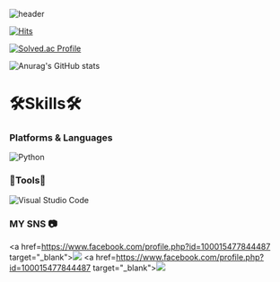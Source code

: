 ![header](https://capsule-render.vercel.app/api?type=Transparent&text=WELCOME)

[![Hits](https://hits.seeyoufarm.com/api/count/incr/badge.svg?url=https%3A%2F%2Fgithub.com%2Fbadapiri&count_bg=%23010101&title_bg=%237C7A7A&icon=&icon_color=%23E7E7E7&title=hits&edge_flat=false)](https://hits.seeyoufarm.com)

[![Solved.ac Profile](http://mazassumnida.wtf/api/v2/generate_badge?boj=badapiri1004)](https://solved.ac/badapiri1004/)

![Anurag's GitHub stats](https://github-readme-stats.vercel.app/api?username=badapiri&show_icons=true&theme=radical)

# 🛠Skills🛠
### Platforms & Languages
![Python](https://img.shields.io/badge/Python-3776AB.svg?&style=for-the-badge&logo=Python&logoColor=white)

### 🔧Tools🔨
![Visual Studio Code](https://img.shields.io/badge/Visual%20Studio%20Code-007ACC.svg?&style=for-the-badge&logo=Visual%20Studio%20Code&logoColor=white)

### MY SNS 📷
<a href=https://www.facebook.com/profile.php?id=100015477844487 target="_blank"><img src="https://img.shields.io/badge/badapiri-1877F2?style=flat-square&logo=Facebook&logoColor=white"/></a>
<a href=https://www.facebook.com/profile.php?id=100015477844487 target="_blank"><img src="https://img.shields.io/badge/badapiri-1877F2?style=flat-square&logo=Facebook&logoColor=white"/></a>
